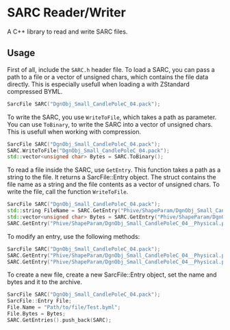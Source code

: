 # SARC Reader/Writer

A  C++ library to read and write SARC files.
## Usage
First of all, include the `SARC.h` header file. To load a SARC, you can pass a path to a file or a vector of unsigned chars, which contains the file data directly. This is especially usefull when loading a with ZStandard compressed BYML.
```cpp
SarcFile SARC("DgnObj_Small_CandlePoleC_04.pack");
```
To write the SARC, you use `WriteToFile`, which takes a path as parameter. You can use `ToBinary`, to write the SARC into a vector of unsigned chars. This is usefull when working with compression.
```cpp
SarcFile SARC("DgnObj_Small_CandlePoleC_04.pack");
SARC.WriteToFile("DgnObj_Small_CandlePoleC_04.pack");
std::vector<unsigned char> Bytes = SARC.ToBinary();
```
To read a file inside the SARC, use `GetEntry`. This function takes a path as a string to the file. It returns a SarcFile::Entry object. The struct contains the file name as a string and the file contents as a vector of unsigned chars. To write the file, call the function `WriteToFile`.
```cpp
SarcFile SARC("DgnObj_Small_CandlePoleC_04.pack");
std::string FileName = SARC.GetEntry("Phive/ShapeParam/DgnObj_Small_CandlePoleC_04__Physical.phive__ShapeParam.bgyml").Name;
std::vector<unsigned char> Bytes = SARC.GetEntry("Phive/ShapeParam/DgnObj_Small_CandlePoleC_04__Physical.phive__ShapeParam.bgyml").Bytes;
SARC.GetEntry("Phive/ShapeParam/DgnObj_Small_CandlePoleC_04__Physical.phive__ShapeParam.bgyml").WriteToFile("C:/x/y/z/DgnObj_Small_CandlePoleC_04__Physical.phive__ShapeParam.bgyml");
```
To modify an entry, use the following methods:
```cpp
SarcFile SARC("DgnObj_Small_CandlePoleC_04.pack");
SARC.GetEntry("Phive/ShapeParam/DgnObj_Small_CandlePoleC_04__Physical.phive__ShapeParam.bgyml").Bytes = NewBytes;
SARC.GetEntry("Phive/ShapeParam/DgnObj_Small_CandlePoleC_04__Physical.phive__ShapeParam.bgyml").Name = "Phive/ShapeParam/Test.phive__ShapeParam.bgyml");
```
To create a new file, create a new SarcFile::Entry object, set the name and bytes and it to the archive.
```cpp
SarcFile SARC("DgnObj_Small_CandlePoleC_04.pack");
SarcFile::Entry File;
File.Name = "Path/to/file/Test.byml";
File.Bytes = Bytes;
SARC.GetEntries().push_back(SARC);
```
